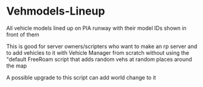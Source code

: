 Vehmodels-Lineup
================

All vehicle models lined up on PIA runway with their model IDs shown in front of them

This is good for server owners/scripters who want to make an rp server and to 
add vehicles to it with Vehicle Manager from scratch without using 
the "default FreeRoam script that adds random vehs at random places around the map

A possible upgrade to this script can add  world change to it 
